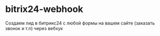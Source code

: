 # bitrix24-webhook
Создаем лид в битрикс24 с любой формы на вашем сайте (заказать звонок и т.п) через вебхук 
